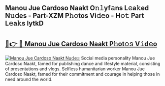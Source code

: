 ## Manou Jue Cardoso Naakt O𝚗𝚕yf𝚊ns L𝚎a𝚔ed N𝚞𝚍es - Part-XZM P𝚑𝚘tos Vi𝚍𝚎o - H𝚘𝚝 Part L𝚎a𝚔s IytkD

# <h2><a href="http://kf7d5g.oniu.top/?m=Manou+Jue+Cardoso+Naakt">🔗👉 🔴 Manou Jue Cardoso Naakt P𝚑ot𝚘𝚜 V𝚒d𝚎o</a></h2>

[![Manou Jue Cardoso Naakt Nu𝚍e𝚜](https://i.imgur.com/0qMVB7G.gif)](http://kf7d5g.oniu.top/?m=Manou+Jue+Cardoso+Naakt)
Social media personality Manou Jue Cardoso Naakt, famed for publishing dance and lifestyle material, consisting of presentations and vlogs. Selfless humanitarian worker Manou Jue Cardoso Naakt, famed for their commitment and courage in helping those in need around the world.  
